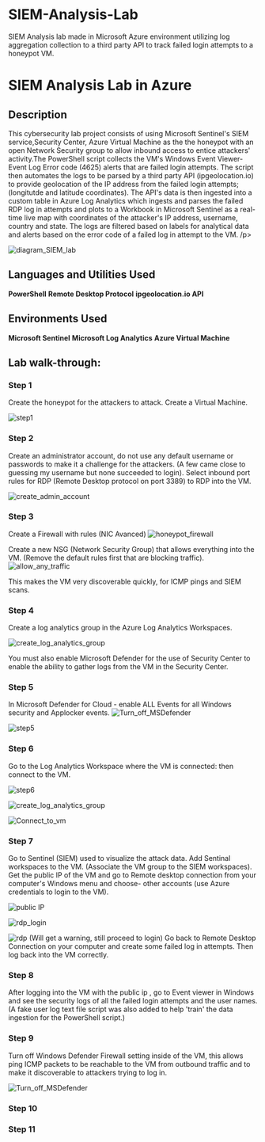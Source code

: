 # SIEM-Analysis-Lab
SIEM Analysis lab made in Microsoft Azure environment utilizing log aggregation collection to a third party API to track failed login attempts to a honeypot VM.

<h1>SIEM Analysis Lab in Azure</h1>

<h2>Description</h2>
<p>This cybersecurity lab project consists of using Microsoft Sentinel's SIEM service,Security Center, Azure Virtual Machine as the the honeypot with an open Network Security group to allow inbound access to entice attackers' activity.The PowerShell script collects the VM's Windows Event Viewer- Event Log Error code (4625) alerts that are failed login attempts. The script then automates the logs to be parsed by a third party API (ipgeolocation.io) to provide geolocation of the IP address from the failed login attempts; (longitutde and latitude coordinates). The API's data is then ingested into a custom table in Azure Log Analytics which ingests and parses the failed RDP log in attempts and plots to a Workbook in Microsoft Sentinel as a real-time live map with coordinates of the attacker's IP address, username, country and state. The logs are filtered based on labels for analytical data and alerts based on the error code of a failed log in attempt to the VM.   /p>

  ![diagram_SIEM_lab](https://github.com/brireyn/brireyn/assets/96150916/a15c2ef9-98ac-4dde-94bf-02713dfe2d6b)

<h2>Languages and Utilities Used</h2>
<b>PowerShell</b>
<b>Remote Desktop Protocol</b>
<b>ipgeolocation.io API</b>

<h2>Environments Used </h2>
<b>Microsoft Sentinel</b>
<b>Microsoft Log Analytics</b>
<b>Azure Virtual Machine</b>

<h2>Lab walk-through:</h2>

<h3>Step 1</h3>
Create the honeypot for the attackers to attack. Create a Virtual Machine. 

![step1](https://github.com/brireyn/brireyn/assets/96150916/4804be99-dee2-4c47-9378-959763fd52c4)

<h3>Step 2</h3>
Create an administrator account, do not use any default username or passwords to make it a challenge for the attackers. (A few came close to guessing my username but none succeeded to login).
Select inbound port rules for RDP (Remote Desktop protocol on port 3389) to RDP into the VM. 

![create_admin_account](https://github.com/brireyn/brireyn/assets/96150916/f753a90b-893e-46d3-9f1c-fc5c88fd780e)

<h3>Step 3</h3>

Create a Firewall with rules (NIC Avanced) 
![honeypot_firewall](https://github.com/brireyn/brireyn/assets/96150916/37813cfa-fbb3-40aa-9c80-1babd602c7f7)


Create a new NSG (Network Security Group) that allows everything into the VM. (Remove the default rules first that are blocking traffic).
![allow_any_traffic](https://github.com/brireyn/brireyn/assets/96150916/b015da59-29da-4c0f-a00c-0ab27b32b657)

This makes the VM very discoverable quickly, for ICMP pings and SIEM scans.

<h3>Step 4</h3>
Create a log analytics group in the Azure Log Analytics Workspaces. 

![create_log_analytics_group](https://github.com/brireyn/brireyn/assets/96150916/ac053d0a-05d7-40f5-9a65-b273910fddf0)

You must also enable Microsoft Defender for the use of Security Center to enable the ability to gather logs from the VM in the Security Center. 

<h3>Step 5</h3>

In Microsoft Defender for Cloud - enable ALL Events for all Windows security and Applocker events.
![Turn_off_MSDefender](https://github.com/brireyn/brireyn/assets/96150916/051f63d7-b459-42cd-9b44-81349bc62d9b)

![step5](https://github.com/brireyn/brireyn/assets/96150916/4ecfebbb-3f51-40cc-b177-85063b05f5c1)

<h3>Step 6</h3>
 Go to the Log Analytics Workspace where the VM is connected: then connect to the VM. 

![step6](https://github.com/brireyn/brireyn/assets/96150916/c3f3213b-35ad-4589-86cc-a417ace693ca)

![create_log_analytics_group](https://github.com/brireyn/brireyn/assets/96150916/cacc3c5d-e57a-40ad-8aff-8ab521b60622)


![Connect_to_vm](https://github.com/brireyn/brireyn/assets/96150916/f90df7c2-5bc1-446e-a871-c957a55db69c)

<h3>Step 7</h3>
Go to Sentinel (SIEM) used to visualize the attack data. Add Sentinal workspaces to the VM. (Associate the VM group to the SIEM workspaces).
Get the public IP of the VM and go to Remote desktop connection from  your computer's Windows menu and choose- other accounts (use Azure credentials to login to the VM). 

![public IP ](https://github.com/brireyn/brireyn/assets/96150916/96ab8e8e-f3e1-43c4-8899-7c37cbe31102)

![rdp_login](https://github.com/brireyn/brireyn/assets/96150916/be073c2d-827e-4c2f-9ac1-8e0b756e7dc5)

![rdp](https://github.com/brireyn/brireyn/assets/96150916/e4525980-6764-4168-a792-330931af5f86)
(Will get a warning, still proceed to login)
Go back to Remote Desktop Connection on your computer and create some failed log in attempts. Then log back into the VM correctly.

<h3>Step 8</h3>
After logging into the VM with the public ip , go to Event viewer in Windows and see the security logs of all the failed login attempts and the user names. 
(A fake user log text file script was also added to help 'train' the data ingestion for the PowerShell script.)

<h3>Step 9</h3>
Turn off Windows Defender Firewall setting inside of the VM, this allows ping ICMP packets to be reachable to the VM from outbound traffic and to make it discoverable to attackers trying to log in. 

![Turn_off_MSDefender](https://github.com/brireyn/brireyn/assets/96150916/fa732a07-2718-4bba-8bd9-e804067198e2)


<h3>Step 10</h3>


<h3>Step 11</h3>







<p align="center">
